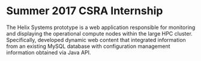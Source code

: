 # Summer 2017 CSRA Internship

The Helix Systems prototype is a web application responsible for monitoring and displaying the operational compute nodes within the large HPC cluster. Specifically, developed dynamic web content that integrated information from an existing MySQL database with configuration management information obtained via Java API. 
